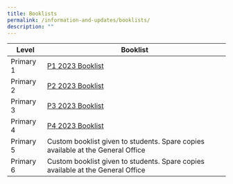 ```yaml
---
title: Booklists
permalink: /information-and-updates/booklists/
description: ""
---
```

| Level | Booklist |
| -------- | -------- |
| Primary 1     |   [P1 2023 Booklist](/files/Booklist/P1%202023%20booklist.pdf)   |
| Primary 2  |  [P2 2023 Booklist](/files/Booklist/JWPS%20P2.pdf) |
|Primary 3  |  [P3 2023 Booklist](/files/Booklist/JWPS%20P3.pdf)  |
| Primary 4  | [P4 2023 Booklist](/files/Booklist/JWPS%20P4.pdf) |
| Primary 5  | Custom booklist given to students. Spare copies available at the General Office |
| Primary 6  | Custom booklist given to students. Spare copies available at the General Office |